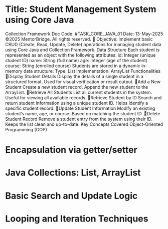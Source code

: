  # Title: Student Management System using Core Java 
Collection Framework
 Doc Code: #TASK_CORE_JAVA_01
 Date: 13-May-2025
 ©2025 MentorBridge. All rights reserved.
 🎯 Objective:
 Implement basic CRUD (Create, Read, Update, Delete) operations for managing student data 
using Core Java and Collection Framework.
 Data Structure
 Each student is represented as an object with the following attributes:
 id: Integer (unique student ID)
 name: String (full name)
 age: Integer (age of the student)
 course: String (enrolled course)
 Students are stored in a dynamic in-memory data structure:
 Type: List
 Implementation: ArrayList
 Functionalities
 🔹Display Student Details
 Display the details of a single student in a structured format.
 Used for visual verification or result output.
 🔹Add a New Student
 Create a new student record.
 Append the new student to the ArrayList.
 🔹Retrieve All Students
 List all current students in the system.
 Useful for viewing all available records.
 🔹Retrieve Student by ID
 Search and return student information using a unique student ID.
Helps identify a specific student record.
 🔹Update Student Information
 Modify an existing student’s name, age, or course.
 Based on matching the student ID.
 🔹Delete Student Record
 Remove a student entry from the system using their ID.
 Keeps the list clean and up-to-date.
 Key Concepts Covered
 Object-Oriented Programming (OOP)
  # Encapsulation via getter/setter
  # Java Collections: List, ArrayList
  # Basic Search and Update Logic
  # Looping and Iteration Techniques

